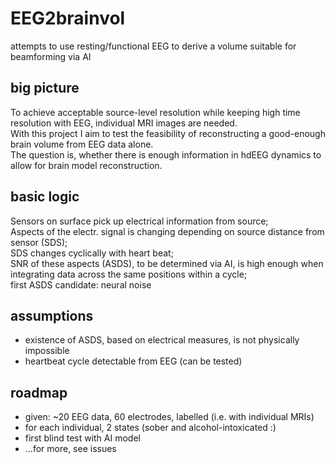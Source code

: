 # EEG2brainvol
attempts to use resting/functional EEG to derive a volume suitable for beamforming via AI  

## big picture
To achieve acceptable source-level resolution while keeping high time resolution with EEG, individual MRI images are needed.  
With this project I aim to test the feasibility of reconstructing a good-enough brain volume from EEG data alone.  
The question is, whether there is enough information in hdEEG dynamics to allow for brain model reconstruction.  

## basic logic
Sensors on surface pick up electrical information from source;  
Aspects of the electr. signal is changing depending on source distance from sensor (SDS);  
SDS changes cyclically with heart beat;  
SNR of these aspects (ASDS), to be determined via AI, is high enough when integrating data across the same positions within a cycle;  
first ASDS candidate: neural noise

## assumptions
- existence of ASDS, based on electrical measures, is not physically impossible
- heartbeat cycle detectable from EEG (can be tested)

## roadmap
- given: ~20 EEG data, 60 electrodes, labelled (i.e. with individual MRIs)
- for each individual, 2 states (sober and alcohol-intoxicated :)
- first blind test with AI model
- ...for more, see issues
